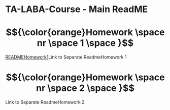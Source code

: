 # TA-LABA-Course - Main ReadME

#  $${\color{orange}Homework \space  nr \space  1 \space }$$

[READMEHomework1](test)Link to Separate ReadmeHomework 1

#  $${\color{orange}Homework \space  nr \space  2 \space }$$

Link to Separate ReadmeHomework 2


